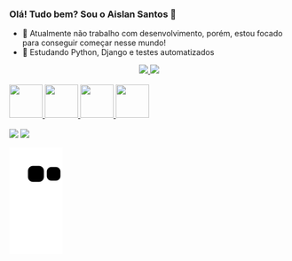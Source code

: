 ### Olá! Tudo bem? Sou o Aislan Santos 👋

- 🔭 Atualmente não trabalho com desenvolvimento, porém, estou focado para conseguir começar nesse mundo!
- 🌱 Estudando Python, Django e testes automatizados

<div align="center">
  <a href="https://github.com/aislansantos">
  <img height="180em" src="https://github-readme-stats.vercel.app/api?username=aislansantos&show_icons=true&theme=dark&include_all_commits=true&count_private=true"/>
  <img height="180em" src="https://github-readme-stats.vercel.app/api/top-langs/?username=aislansantos&layout=compact&langs_count=7&theme=dark"/>
</div>
<div style="display: inline_block"><br>
  <img src="https://cdn.jsdelivr.net/gh/devicons/devicon/icons/python/python-original-wordmark.svg" width="60" height="60" />
  <img src = "https://cdn.jsdelivr.net/gh/devicons/devicon/icons/django/django-original.svg" width="60" height="60" />
  <img src = "https://cdn.jsdelivr.net/gh/devicons/devicon/icons/linux/linux-original.svg" width="60" height="60" />
  <img src="https://cdn.jsdelivr.net/gh/devicons/devicon/icons/mysql/mysql-original-wordmark.svg" width="60" height="60" />
</div>
  <br>
<div>
  <a href="https://www.linkedin.com/in/aislan-santos-62016529/" target="_blank"><img src="https://img.shields.io/badge/LinkedIn-0077B5?style=for-the-badge&logo=linkedin&logoColor=white" target="_blank"></a>
    <a href="https://www.facebook.com/profile.php?id=100008362453070" target="_blank"><img src="https://img.shields.io/badge/Facebook-1877F2?style=for-the-badge&logo=facebook&logoColor=white" target="_blank"></a>
  
![Snake animation](https://github.com/aislansantos/aislansantos/blob/output/github-contribution-grid-snake.svg)
  
</div>

